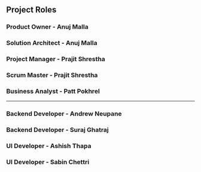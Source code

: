 
## Project Roles

### Product Owner - Anuj Malla
### Solution Architect - Anuj Malla
### Project Manager - Prajit Shrestha
### Scrum Master - Prajit Shrestha
### Business Analyst - Patt Pokhrel
---
### Backend Developer - Andrew Neupane
### Backend Developer - Suraj Ghatraj
### UI Developer - Ashish Thapa
### UI Developer - Sabin Chettri